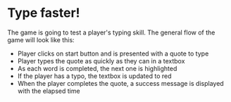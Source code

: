 # Type faster!

The game is going to test a player's typing skill. The general flow of the game will look like this:

- Player clicks on start button and is presented with a quote to type
- Player types the quote as quickly as they can in a textbox
- As each word is completed, the next one is highlighted
- If the player has a typo, the textbox is updated to red
- When the player completes the quote, a success message is displayed with the elapsed time
